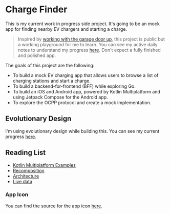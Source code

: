 # Charge Finder

This is my current work in progress side project. It's going to be an mock app for finding nearby EV chargers and starting a charge.

> Inspired by [working with the garage door up](https://notes.andymatuschak.org/Work_with_the_garage_door_up), this project is public but a working playground for me to learn. You can see my active daily notes to understand my progress [here](./working-notes/). Don't expect a fully finished and polished app.

The goals of this project are the following:
- To build a mock EV charging app that allows users to browse a list of charging stations and start a charge.
- To build a backend-for-frontend (BFF) while exploring Go.
- To build an iOS and Android app, powered by Kotlin Multiplatform and using Jetpack Compose for the Android app.
- To explore the OCPP protocol and create a mock implementation.

## Evolutionary Design
I'm using evolutionary design while building this. You can see my current progress [here](https://miro.com/app/board/uXjVLAoPVW4=/?moveToWidget=3458764612228008974&cot=14).

## Reading List
- [Kotlin Multiplatform Examples](https://www.jetbrains.com/help/kotlin-multiplatform-dev/multiplatform-samples.html)
- [Recomposition](https://developer.android.com/develop/ui/compose/mental-model#recomposition)
- [Architecture](https://developer.android.com/topic/architecture)
- [Live data](https://developer.android.com/topic/libraries/architecture/livedata)

### App Icon

You can find the source for the app icon [here](https://icon.kitchen/i/H4sIAAAAAAAAAzWPwQ6CMAyG36VeOQDBGLhy8AW4GWPK1s3FwsgGJobw7nYop6V%2Fvv9bu8IbeaEIzQoaw6t70kDQGORIGfS2%2B0wygg2oHY0zpOx6DNJRnn0ohDjluarxIsAelb%2BoNFUvEY6WRVOdtwyMbdlNGPZ6JHlAk8GFk9wpP0pATGoOTj0UBpBOj9pSm7xJS3WhCy20OdZTf6Ogg9cLp3tu8qsO3iXQ%2BQj37QtFNv4G7AAAAA%3D%3D).
